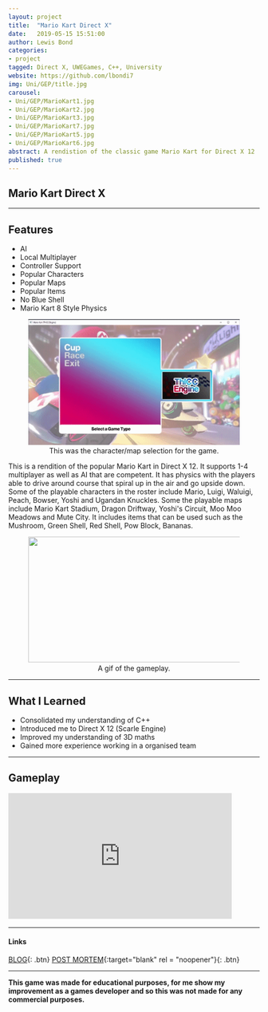 ```yaml
---
layout: project
title:  "Mario Kart Direct X"
date:   2019-05-15 15:51:00
author: Lewis Bond
categories: 
- project
tagged: Direct X, UWEGames, C++, University
website: https://github.com/lbondi7
img: Uni/GEP/title.jpg
carousel:
- Uni/GEP/MarioKart1.jpg
- Uni/GEP/MarioKart2.jpg
- Uni/GEP/MarioKart3.jpg
- Uni/GEP/MarioKart7.jpg
- Uni/GEP/MarioKart5.jpg
- Uni/GEP/MarioKart6.jpg
abstract: A rendistion of the classic game Mario Kart for Direct X 12
published: true
---
```


## Mario Kart Direct X

---

## Features

- AI
- Local Multiplayer
- Controller Support
- Popular Characters
- Popular Maps
- Popular Items
- No Blue Shell
- Mario Kart 8 Style Physics

<center>
<figure>
    <a href="/assets/img/project/Uni/GEP/MarioKartMenu.gif"><img src="/assets/img/project/Uni/GEP/MarioKartMenu.gif" width="448" height="252"></a>
    <figcaption>This was the character/map selection for the game.</figcaption>
</figure>
</center>

This is a rendition of the popular Mario Kart in Direct X 12. It supports 1-4 multiplayer as well as AI that are competent. It has physics with the players able to drive around course that spiral up in the air and go upside down. Some of the playable characters in the roster include Mario, Luigi, Waluigi, Peach, Bowser, Yoshi and Ugandan Knuckles. Some the playable maps include Mario Kart Stadium, Dragon Driftway, Yoshi's Circuit, Moo Moo Meadows and Mute City. It includes items that can be used such as the Mushroom, Green Shell, Red Shell, Pow Block, Bananas. 

<center>
<figure>
    <a href="/assets/img/project/Uni/GEP/MarioKartGameplay.gif"><img src="/assets/img/project/Uni/GEP/MarioKartGameplay.gif" width="448" height="252"></a>
    <figcaption>A gif of the gameplay.</figcaption>
</figure>
</center>

---

## What I Learned

 - Consolidated my understanding of C++
 - Introduced me to Direct X 12 (Scarle Engine)
 - Improved my understanding of 3D maths
 - Gained more experience working in a organised team 
 
---

## Gameplay

<iframe width="448" height="252" src="https://www.youtube.com/embed/aiuKkbVBwJk" frameborder="0" allow="accelerometer; autoplay; encrypted-media; gyroscope; picture-in-picture" allowfullscreen></iframe>

---

#### Links

[BLOG](https://lbondi7.github.io/game%20engine%20programming%20dev%20diary/mario%20kart%20dev%20diary/gep-mariokart-1){: .btn}
[POST MORTEM](https://lbondi7.github.io/game%20engine%20programming%20dev%20diary/post%20mortem/gep-mariokart-post-mortem){:target="blank" rel = "noopener"}{: .btn}

---

**This game was made for educational purposes, for me show my improvement as a games developer and so this was not made for any commercial purposes.** 
